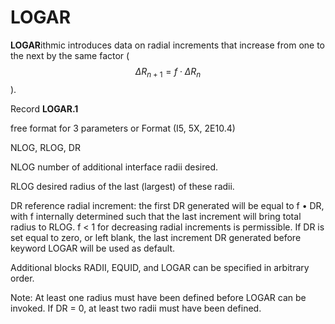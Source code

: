 # LOGAR

**LOGAR**ithmic   introduces data on radial increments that increase from one to the next by the same factor ($$\Delta R_{n+1}=f\cdot\Delta R_n$$).

Record **LOGAR.1**                 &#x20;

&#x20;                       free format for 3 parameters or Format (I5, 5X, 2E10.4)

&#x20;                       NLOG, RLOG, DR

NLOG              number of additional interface radii desired.

RLOG              desired radius of the last (largest) of these radii.

DR                   reference radial increment: the first DR generated will be equal to f • DR, with f internally determined such that the last increment will bring total radius to RLOG.      f < 1 for decreasing radial increments is permissible. If DR is set equal to zero, or left blank, the last increment DR generated before keyword LOGAR will be used as default.

Additional blocks RADII, EQUID, and LOGAR can be specified in arbitrary order.

Note: At least one radius must have been defined before LOGAR can be invoked. If DR = 0, at least two radii must have been defined.
